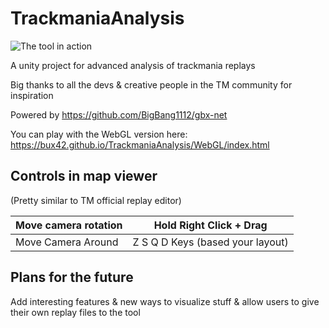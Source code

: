 
  

  

  

# TrackmaniaAnalysis

  

![The tool in action](https://i.imgur.com/Cnxufxn.png)

  

A unity project for advanced analysis of trackmania replays

  

  

  

Big thanks to all the devs & creative people in the TM community for inspiration

  

  

  

Powered by https://github.com/BigBang1112/gbx-net

  

  

  

You can play with the WebGL version here: https://bux42.github.io/TrackmaniaAnalysis/WebGL/index.html

  

  

  

## Controls in map viewer

  

  

(Pretty similar to TM official replay editor)

  

  

| Move camera rotation | Hold Right Click + Drag |
|--|--|
| Move Camera Around | Z S Q D Keys (based your layout) |

  

  

## Plans for the future

  

Add interesting features & new ways to visualize stuff & allow users to give their own replay files to the tool